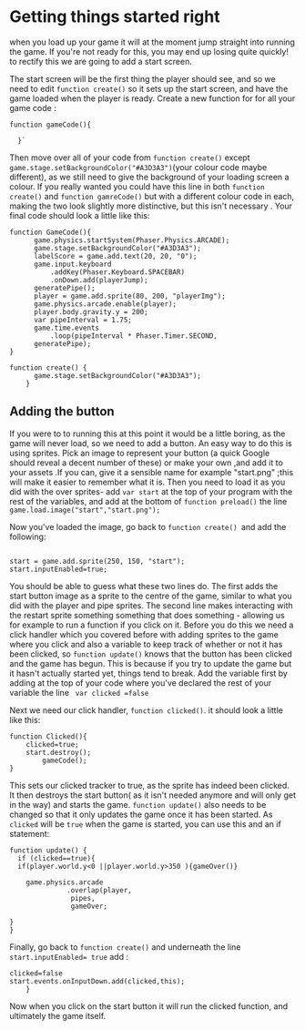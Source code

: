 Getting things started right
============================
when you load up your game it will at the moment jump straight into running the game. If you're not ready for this, you may end up losing quite quickly! to rectify this we are going to add a start screen.

The start screen will be the first thing the player should see, and so we need to edit `function create()` so it sets up the start screen, and have the game loaded when the player is ready. Create a new function for for all your game code :
```
function gameCode(){

  }`
```
Then move over all of your code from `function create()` except `game.stage.setBackgroundColor("#A3D3A3")`(your colour code maybe different), as we still need to give the background of your loading screen a colour. If you really wanted you could have this line in both  `function create()` and `function gamreCode()` but with a different colour code in each, making the two look slightly more distinctive, but this isn't necessary . Your final code should look a little like this:
```
function GameCode(){
      game.physics.startSystem(Phaser.Physics.ARCADE);
      game.stage.setBackgroundColor("#A3D3A3");
      labelScore = game.add.text(20, 20, "0");
      game.input.keyboard
          .addKey(Phaser.Keyboard.SPACEBAR)
          .onDown.add(playerJump);
      generatePipe();
      player = game.add.sprite(80, 200, "playerImg");
      game.physics.arcade.enable(player);
      player.body.gravity.y = 200;
      var pipeInterval = 1.75;
      game.time.events
          .loop(pipeInterval * Phaser.Timer.SECOND,
      generatePipe);
}

function create() {
      game.stage.setBackgroundColor("#A3D3A3");
    }
```
Adding the button
---------------
If you were to to running this at this point it would be a little boring, as the game will never load, so we need to add a button. An easy way to do this is using sprites. Pick an image to represent your button (a quick Google should reveal a decent number of these) or make your own ,and add it to your assets .If you can, give it a sensible name for example "start.png" ;this will make it easier to remember what it is. Then you need to load it as you did with the over sprites- add `var start` at the top of your program with the rest of the variables, and add at the bottom of `function preload()` the line `game.load.image("start","start.png");`

Now you've loaded the image, go back to `function create() `and add the following:
```

start = game.add.sprite(250, 150, "start");
start.inputEnabled=true;
```
You should be able to guess what these two lines do. The first adds the start button image as a sprite to the centre of the game, similar to what you did with the player and pipe sprites. The second line makes interacting with the restart sprite something something that does something - allowing us for example to run a function if you click on it. Before you do this we need a click handler which you covered before with adding sprites to the game where you click and also a variable to keep track of whether or not it has been clicked, so `function update()` knows that the button has been clicked and the game has begun. This is because if you try to update the game but it hasn't actually started yet, things tend to break. Add the variable first by adding at the top of your code where you've declared the rest of your variable the line ` var clicked =false`

Next we need our click handler, `function clicked()`. it should look a little like this:
```
function Clicked(){
    clicked=true;
    start.destroy();
        gameCode();
}
```
This sets our clicked tracker to true, as the sprite has indeed been clicked. It then destroys the start button( as it isn't needed anymore and will only get in the way) and starts the game. `function update()` also needs to be changed so that it only updates the game once it has been started. As `clicked` will be `true` when the game is started, you can use this and an if statement:
```
function update() {
  if (clicked==true){
  if(player.world.y<0 ||player.world.y>350 ){gameOver()}

    game.physics.arcade
              .overlap(player,
               pipes,
               gameOver;

}
}
```
Finally, go back to `function create()` and underneath the line  `start.inputEnabled= true` add :
```
clicked=false
start.events.onInputDown.add(clicked,this);
    }
```
Now when you click on the start button it will run the clicked function, and ultimately the game itself.
